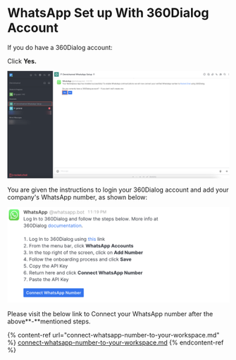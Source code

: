 # WhatsApp Set up With  360Dialog Account

If you do have a 360Dialog account:

Click **Yes.**

![](<../../../../../../.gitbook/assets/image (652) (1) (1).png>)

You are given the instructions to login your 360Dialog account and add your company's WhatsApp number, as shown below:

![](<../../../../../../.gitbook/assets/image (676) (1) (1).png>)

Please visit the below link to Connect your WhatsApp number after the above**-**mentioned steps.

{% content-ref url="connect-whatsapp-number-to-your-workspace.md" %}
[connect-whatsapp-number-to-your-workspace.md](connect-whatsapp-number-to-your-workspace.md)
{% endcontent-ref %}
